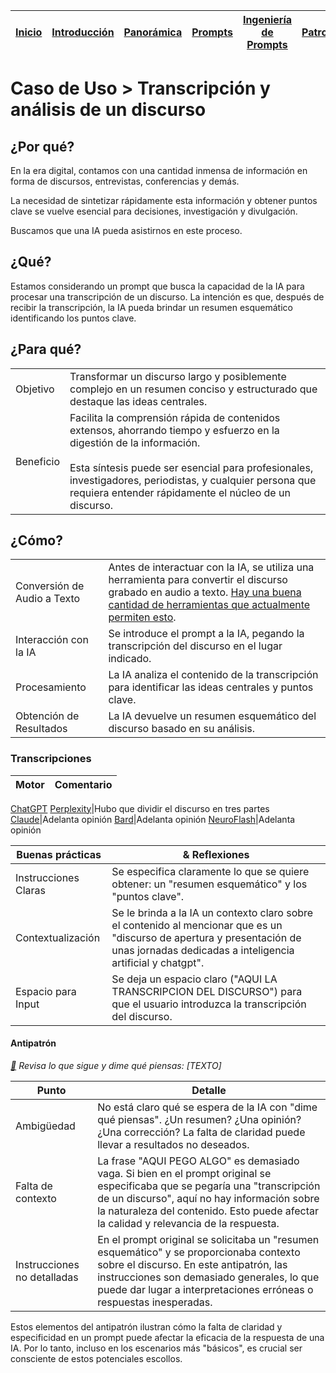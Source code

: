 <div align=right>

|[Inicio](/README.md)|[Introducción](/documentos/intro.md)|[Panorámica](/documentos/panorámica.md)|[Prompts](/prompts/README.md)|[Ingeniería de Prompts](/ingenieriaDePrompts/README.md)|[Patrones](/ingenieriaDePrompts/patrones/README.md)|[Casos de Uso](/casosDeUso/README.md)|
|-|-|-|-|-|-|-

</div>

# Caso de Uso > Transcripción y análisis de un discurso

## ¿Por qué?

En la era digital, contamos con una cantidad inmensa de información en forma de discursos, entrevistas, conferencias y demás.

La necesidad de sintetizar rápidamente esta información y obtener puntos clave se vuelve esencial para decisiones, investigación y divulgación.

Buscamos que una IA pueda asistirnos en este proceso.

## ¿Qué?

Estamos considerando un prompt que busca la capacidad de la IA para procesar una transcripción de un discurso. La intención es que, después de recibir la transcripción, la IA pueda brindar un resumen esquemático identificando los puntos clave.

## ¿Para qué?

| | |
|-|-|
Objetivo|Transformar un discurso largo y posiblemente complejo en un resumen conciso y estructurado que destaque las ideas centrales.
Beneficio|Facilita la comprensión rápida de contenidos extensos, ahorrando tiempo y esfuerzo en la digestión de la información.<br><br>Esta síntesis puede ser esencial para profesionales, investigadores, periodistas, y cualquier persona que requiera entender rápidamente el núcleo de un discurso.

## ¿Cómo?

| | |
|-|-|
Conversión de Audio a Texto|Antes de interactuar con la IA, se utiliza una herramienta para convertir el discurso grabado en audio a texto. [Hay una buena cantidad de herramientas que actualmente permiten esto](https://www.google.com/search?q=online+speech+to+text+as+a+service).
Interacción con la IA|Se introduce el prompt a la IA, pegando la transcripción del discurso en el lugar indicado.
Procesamiento|La IA analiza el contenido de la transcripción para identificar las ideas centrales y puntos clave.
Obtención de Resultados|La IA devuelve un resumen esquemático del discurso basado en su análisis.

### Transcripciones
<!-- TODO #7 En las interacciones que incluyen varios pasos, considerar el incluir una tabla con una comparativa de como fueron comportándose los motores -->

|Motor|Comentario|
|-|-|
[ChatGPT](https://chat.openai.com/share/417e6c5b-5cf4-406b-b3a0-9c63a8ef3cf2)
[Perplexity](https://www.perplexity.ai/search/82dd1b33-948f-40f0-9f75-2f021e2e0dc1?s=c)|Hubo que dividir el discurso en tres partes
[Claude](https://claude.ai/chat/a5a567a8-0d81-423e-bf8f-13f75faa6c05)|Adelanta opinión
[Bard](https://g.co/bard/share/a59606402338)|Adelanta opinión
[NeuroFlash](https://app.neuro-flash.com/ai-writer/a2cf5f861a3fd51eb7d166d92ce5653f/preview)|Adelanta opinión

|Buenas prácticas|& Reflexiones
|-|-|
Instrucciones Claras|Se especifica claramente lo que se quiere obtener: un "resumen esquemático" y los "puntos clave".
Contextualización|Se le brinda a la IA un contexto claro sobre el contenido al mencionar que es un "discurso de apertura y presentación de unas jornadas dedicadas a inteligencia artificial y chatgpt".
Espacio para Input|Se deja un espacio claro ("AQUI LA TRANSCRIPCION DEL DISCURSO") para que el usuario introduzca la transcripción del discurso.

#### Antipatrón

*[:link:](https://chat.openai.com/share/f0bf24ea-3fd0-46e9-8479-c519318a282e) Revisa lo que sigue y dime qué piensas: [TEXTO]*

|Punto|Detalle|
|-|-|
Ambigüedad|No está claro qué se espera de la IA con "dime qué piensas". ¿Un resumen? ¿Una opinión? ¿Una corrección? La falta de claridad puede llevar a resultados no deseados.
Falta de contexto|La frase "AQUI PEGO ALGO" es demasiado vaga. Si bien en el prompt original se especificaba que se pegaría una "transcripción de un discurso", aquí no hay información sobre la naturaleza del contenido. Esto puede afectar la calidad y relevancia de la respuesta.
Instrucciones no detalladas|En el prompt original se solicitaba un "resumen esquemático" y se proporcionaba contexto sobre el discurso. En este antipatrón, las instrucciones son demasiado generales, lo que puede dar lugar a interpretaciones erróneas o respuestas inesperadas.

Estos elementos del antipatrón ilustran cómo la falta de claridad y especificidad en un prompt puede afectar la eficacia de la respuesta de una IA. Por lo tanto, incluso en los escenarios más "básicos", es crucial ser consciente de estos potenciales escollos.
